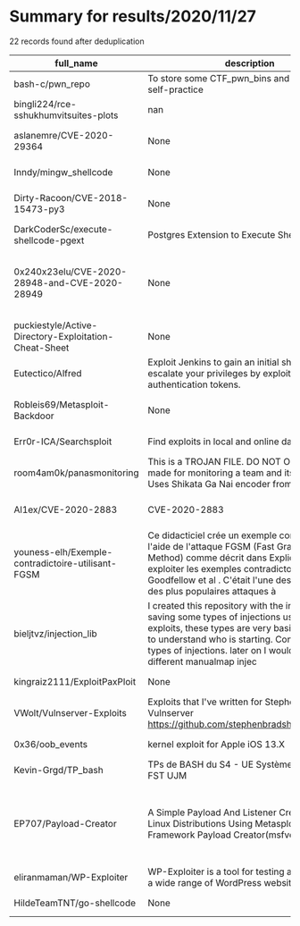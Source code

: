 
# Summary for results/2020/11/27
    
22 records found after deduplication

| full_name | description | html_url | matched_list | matched_count | pushed_at | size | stargazers_count | language | forks_count | vul_ids |
|-------------------------------------------------------|------------------------------------------------------------------------------------------------------------------------------------------------------------------------------------------------------------------------------------------------------------------|--------------------------------------------------------------------------|-----------------------------------------------------------------------------|-----------------|---------------------------|--------|--------------------|-------------|---------------|--------------------------------------|
| bash-c/pwn_repo | To store some CTF_pwn_bins and exploits for self-practice | https://github.com/bash-c/pwn_repo | ['exploit'] | 1 | 2020-11-27 15:55:50+00:00 | 444749 | 281 | Python | 66 | [] |
| bingli224/rce-sshukhumvitsuites-plots | nan | https://github.com/bingli224/rce-sshukhumvitsuites-plots | ['rce'] | 1 | 2020-11-27 12:03:35+00:00 | 2499 | 0 | Common Lisp | 0 | [] |
| aslanemre/CVE-2020-29364 | None | https://github.com/aslanemre/CVE-2020-29364 | ['cve-2'] | 1 | 2020-11-27 17:07:32+00:00 | 15 | 1 | | 0 | ['CVE-2020-29364'] |
| Inndy/mingw_shellcode | None | https://github.com/Inndy/mingw_shellcode | ['shellcode'] | 1 | 2020-11-27 17:12:51+00:00 | 2 | 1 | C | 0 | [] |
| Dirty-Racoon/CVE-2018-15473-py3 | None | https://github.com/Dirty-Racoon/CVE-2018-15473-py3 | ['cve-2'] | 1 | 2020-11-27 12:30:51+00:00 | 4 | 0 | Python | 0 | ['CVE-2018-15473'] |
| DarkCoderSc/execute-shellcode-pgext | Postgres Extension to Execute Shellcodes | https://github.com/DarkCoderSc/execute-shellcode-pgext | ['shellcode'] | 1 | 2020-11-27 11:57:27+00:00 | 3 | 13 | C | 4 | [] |
| 0x240x23elu/CVE-2020-28948-and-CVE-2020-28949 | None | https://github.com/0x240x23elu/CVE-2020-28948-and-CVE-2020-28949 | ['cve-2'] | 1 | 2020-11-27 11:26:01+00:00 | 17 | 4 | | 3 | ['CVE-2020-28948', 'CVE-2020-28949'] |
| puckiestyle/Active-Directory-Exploitation-Cheat-Sheet | None | https://github.com/puckiestyle/Active-Directory-Exploitation-Cheat-Sheet | ['exploit'] | 1 | 2020-11-27 10:23:27+00:00 | 3232 | 0 | | 0 | [] |
| Eutectico/Alfred | Exploit Jenkins to gain an initial shell, then escalate your privileges by exploiting Windows authentication tokens. | https://github.com/Eutectico/Alfred | ['exploit'] | 1 | 2020-11-27 10:36:09+00:00 | 216 | 0 | PowerShell | 0 | [] |
| Robleis69/Metasploit-Backdoor | None | https://github.com/Robleis69/Metasploit-Backdoor | ['metasploit module OR payload'] | 1 | 2020-11-27 08:50:20+00:00 | 1 | 0 | Batchfile | 0 | [] |
| Err0r-ICA/Searchsploit | Find exploits in local and online database | https://github.com/Err0r-ICA/Searchsploit | ['exploit'] | 1 | 2020-11-27 03:04:09+00:00 | 148 | 16 | Shell | 3 | [] |
| room4am0k/panasmonitoring | This is a TROJAN FILE. DO NOT OPEN IT. Its made for monitoring a team and its activity. Uses Shikata Ga Nai encoder from metasploit. | https://github.com/room4am0k/panasmonitoring | ['metasploit module OR payload'] | 1 | 2020-11-27 02:57:00+00:00 | 46 | 0 | | 0 | [] |
| Al1ex/CVE-2020-2883 | CVE-2020-2883 | https://github.com/Al1ex/CVE-2020-2883 | ['cve-2'] | 1 | 2020-11-27 02:12:52+00:00 | 52249 | 3 | Java | 0 | ['CVE-2020-2883'] |
| youness-elh/Exemple-contradictoire-utilisant-FGSM | Ce didacticiel crée un exemple contradictoire à l'aide de l'attaque FGSM (Fast Gradient Signed Method) comme décrit dans Expliquer et exploiter les exemples contradictoires de Goodfellow et al . C'était l'une des premières et des plus populaires attaques à | https://github.com/youness-elh/Exemple-contradictoire-utilisant-FGSM | ['exploit'] | 1 | 2020-11-27 10:13:17+00:00 | 21 | 0 | | 0 | [] |
| bieljtvz/injection_lib | I created this repository with the intention of saving some types of injections using some exploits, these types are very basic but can help to understand who is starting. Contains 10 types of injections. later on I would post a different manualmap injec | https://github.com/bieljtvz/injection_lib | ['exploit'] | 1 | 2020-11-27 15:09:50+00:00 | 23 | 0 | C++ | 0 | [] |
| kingraiz2111/ExploitPaxPloit | None | https://github.com/kingraiz2111/ExploitPaxPloit | ['exploit'] | 1 | 2020-11-27 03:41:31+00:00 | 375 | 0 | | 0 | [] |
| VWolt/Vulnserver-Exploits | Exploits that I've written for Stephen Bradshaw's Vulnserver https://github.com/stephenbradshaw/vulnserver | https://github.com/VWolt/Vulnserver-Exploits | ['exploit'] | 1 | 2020-11-27 11:44:30+00:00 | 28 | 0 | Perl | 0 | [] |
| 0x36/oob_events | kernel exploit for Apple iOS 13.X | https://github.com/0x36/oob_events | ['exploit'] | 1 | 2020-11-27 07:27:49+00:00 | 111 | 158 | C | 33 | [] |
| Kevin-Grgd/TP_bash | TPs de BASH du S4 - UE Système Exploitation FST UJM | https://github.com/Kevin-Grgd/TP_bash | ['exploit'] | 1 | 2020-11-27 10:40:37+00:00 | 735 | 0 | Shell | 0 | [] |
| EP707/Payload-Creator | A Simple Payload And Listener Creator Tool For Linux Distributions Using Metasploit-Framework Payload Creator(msfvenom) ...! | https://github.com/EP707/Payload-Creator | ['metasploit module OR metasploit payload', 'metasploit module OR payload'] | 2 | 2020-11-27 15:20:03+00:00 | 7 | 1 | Shell | 0 | [] |
| eliranmaman/WP-Exploiter | WP-Exploiter is a tool for testing and exploiting a wide range of WordPress websites. | https://github.com/eliranmaman/WP-Exploiter | ['exploit'] | 1 | 2020-11-27 18:19:11+00:00 | 659 | 7 | Python | 2 | [] |
| HildeTeamTNT/go-shellcode | None | https://github.com/HildeTeamTNT/go-shellcode | ['shellcode'] | 1 | 2020-11-27 21:40:55+00:00 | 8 | 0 | Go | 1 | [] |
